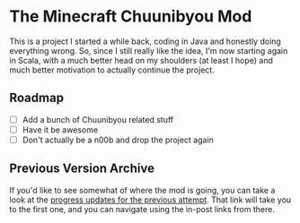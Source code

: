# The Minecraft Chuunibyou Mod

This is a project I started a while back, coding in Java and honestly doing everything wrong. So, since I still really like the idea, I'm now starting again in Scala, with a much better head on my shoulders (at least I hope) and much better motivation to actually continue the project.

## Roadmap

- [ ] Add a bunch of Chuunibyou related stuff
- [ ] Have it be awesome
- [ ] Don't actually be a n00b and drop the project again

## Previous Version Archive

If you'd like to see somewhat of where the mod is going, you can take a look at the [progress updates for the previous attempt](http://imgur.com/a/uIeAe). That link will take you to the first one, and you can navigate using the in-post links from there.
